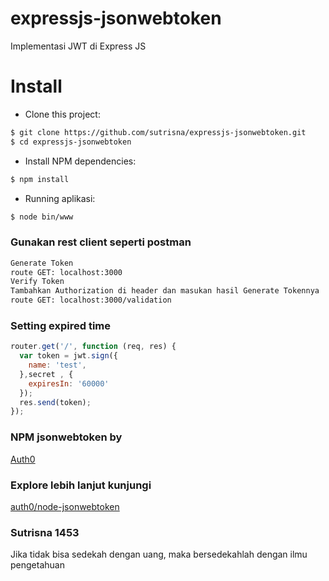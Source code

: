 # expressjs-jsonwebtoken
Implementasi JWT di Express JS

# Install
- Clone this project:
```bash
$ git clone https://github.com/sutrisna/expressjs-jsonwebtoken.git
$ cd expressjs-jsonwebtoken
```
- Install NPM dependencies:
```bash
$ npm install
```
- Running aplikasi:
```bash
$ node bin/www
```
### Gunakan rest client seperti postman

```bash
Generate Token
route GET: localhost:3000
Verify Token
Tambahkan Authorization di header dan masukan hasil Generate Tokennya
route GET: localhost:3000/validation
```
### Setting expired time

```js
router.get('/', function (req, res) {
  var token = jwt.sign({
    name: 'test',
  },secret , {
    expiresIn: '60000'
  });
  res.send(token);
});
```
### NPM jsonwebtoken by 
[Auth0](https://auth0.com)

### Explore lebih lanjut kunjungi 
[auth0/node-jsonwebtoken](https://github.com/auth0/node-jsonwebtoken)

### Sutrisna 1453
Jika tidak bisa sedekah dengan uang, maka bersedekahlah dengan ilmu pengetahuan


